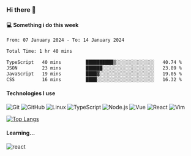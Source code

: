 ### Hi there 👋

#### 💻 Something i do this week

<!--START_SECTION:waka-->

```txt
From: 07 January 2024 - To: 14 January 2024

Total Time: 1 hr 40 mins

TypeScript   40 mins         ██████████▒░░░░░░░░░░░░░░   40.74 %
JSON         23 mins         ██████░░░░░░░░░░░░░░░░░░░   23.89 %
JavaScript   19 mins         ████▓░░░░░░░░░░░░░░░░░░░░   19.05 %
CSS          16 mins         ████░░░░░░░░░░░░░░░░░░░░░   16.32 %
```

<!--END_SECTION:waka-->


#### Technologies I use
![Git](https://img.shields.io/badge/-Git-222222?style=flat&logo=git&logoColor=F05032)
![GitHub](https://img.shields.io/badge/-GitHub-181717?style=flat&logo=github)
![Linux](https://img.shields.io/badge/-Linux-222222?style=flat&logo=linux&logoColor=FCC624)
![TypeScript](https://img.shields.io/badge/-TypeScript-000000?style=flat&logo=typescript)
![Node.js](https://img.shields.io/badge/-Node.js-222222?style=flat&logo=node.js&logoColor=339933)
![Vue](https://img.shields.io/badge/-Vue-222222?style=flat&logo=Vue.js&logoColor=4FC08D)
![React](https://img.shields.io/badge/-React-222222?style=flat&logo=React&logoColor=blue)
![Vim](https://img.shields.io/badge/-Vim-222222?style=flat&logo=Vim&logoColor=green)

[![Top Langs](https://github-readme-stats.vercel.app/api/top-langs/?username=GodlessLiu&layout=compact)](https://github.com/anuraghazra/github-readme-stats)
#### Learning...
![react](https://img.shields.io/badge/react-18-blue.svg)
